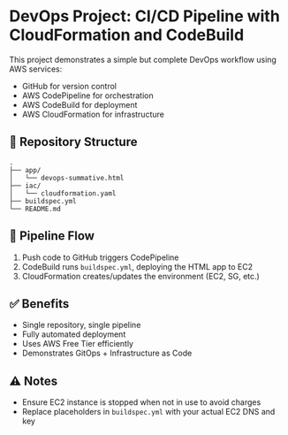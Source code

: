 # DevOps Project: CI/CD Pipeline with CloudFormation and CodeBuild

This project demonstrates a simple but complete DevOps workflow using AWS services:

- GitHub for version control
- AWS CodePipeline for orchestration
- AWS CodeBuild for deployment
- AWS CloudFormation for infrastructure

## 📁 Repository Structure

```
.
├── app/
│   └── devops-summative.html
├── iac/
│   └── cloudformation.yaml
├── buildspec.yml
└── README.md
```

## 🔄 Pipeline Flow

1. Push code to GitHub triggers CodePipeline
2. CodeBuild runs `buildspec.yml`, deploying the HTML app to EC2
3. CloudFormation creates/updates the environment (EC2, SG, etc.)

## ✅ Benefits
- Single repository, single pipeline
- Fully automated deployment
- Uses AWS Free Tier efficiently
- Demonstrates GitOps + Infrastructure as Code

## ⚠️ Notes
- Ensure EC2 instance is stopped when not in use to avoid charges
- Replace placeholders in `buildspec.yml` with your actual EC2 DNS and key
